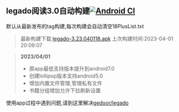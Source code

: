 ## legado阅读3.0自动构建[![Android CI](https://github.com/10bits/gedoor-Build/workflows/Android%20CI/badge.svg)](https://github.com/10bits/gedoor-Build/actions)

默认从最新发布的tag构建,每次构建会自动清空18PlusList.txt

> 最新构建下载:[legado-3.23.040118.apk](https://github.com/ligusx/gedoor-Build/releases/download/legado-3.23.040118/legado-3.23.040118.apk) 上次构建时间:2023-04-01 20:08:07
<!--start-->
> **2023/04/01**
> 
> * 原app最低支持版本提升到android7.0
> * 创建lollipop版本支持android5.0
> * 增加内置文件管理,管理私有文件
> * 书籍分组增加允许下拉刷新设置
<!--end-->
  
使用app过程中遇到问题,请到这里解决[gedoor/legado](https://github.com/gedoor/legado/issues)

